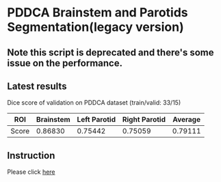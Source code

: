 # PDDCA Brainstem and Parotids Segmentation(legacy version)

## Note this script is deprecated and there's some issue on the performance.


## Latest results

Dice score of validation on PDDCA dataset (train/valid: 33/15)

| ROI     | Brainstem   | Left Parotid   | Right Parotid   | Average   |
| ------- | ------------ | -------------- | --------------- | --------- |
| Score   | 0.86830      | 0.75442        | 0.75059         | 0.79111   |

## Instruction

Please click [here](https://yuanyuyuan.github.io/MIS/deployment/bs-ptd/)
